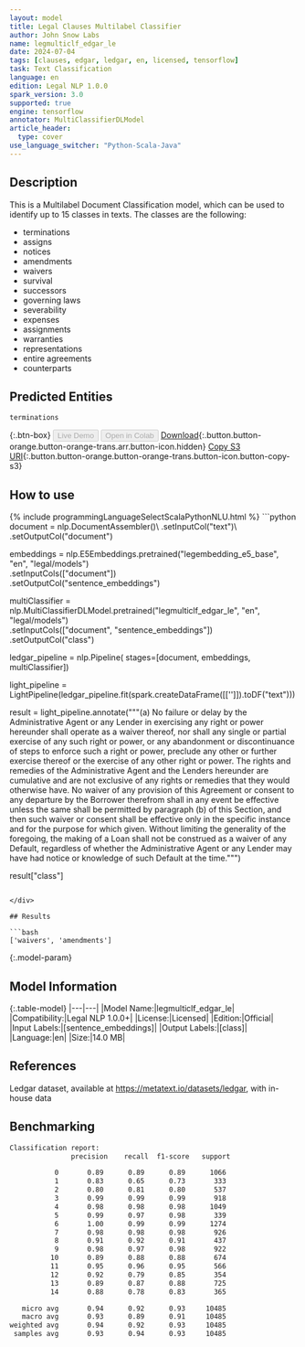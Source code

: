 ```yaml
---
layout: model
title: Legal Clauses Multilabel Classifier
author: John Snow Labs
name: legmulticlf_edgar_le
date: 2024-07-04
tags: [clauses, edgar, ledgar, en, licensed, tensorflow]
task: Text Classification
language: en
edition: Legal NLP 1.0.0
spark_version: 3.0
supported: true
engine: tensorflow
annotator: MultiClassifierDLModel
article_header:
  type: cover
use_language_switcher: "Python-Scala-Java"
---
```


## Description

This is a Multilabel Document Classification model, which can be used to identify up to 15 classes in texts. The classes are the following:

- terminations
- assigns
- notices
- amendments
- waivers
- survival
- successors
- governing laws
- severability
- expenses
- assignments
- warranties
- representations
- entire agreements
- counterparts

## Predicted Entities

`terminations`

{:.btn-box}
<button class="button button-orange" disabled>Live Demo</button>
<button class="button button-orange" disabled>Open in Colab</button>
[Download](https://s3.amazonaws.com/auxdata.johnsnowlabs.com/legal/models/legmulticlf_edgar_le_en_1.0.0_3.0_1720072778562.zip){:.button.button-orange.button-orange-trans.arr.button-icon.hidden}
[Copy S3 URI](s3://auxdata.johnsnowlabs.com/legal/models/legmulticlf_edgar_le_en_1.0.0_3.0_1720072778562.zip){:.button.button-orange.button-orange-trans.button-icon.button-copy-s3}

## How to use



<div class="tabs-box" markdown="1">
{% include programmingLanguageSelectScalaPythonNLU.html %}
```python
document = nlp.DocumentAssembler()\
  .setInputCol("text")\
  .setOutputCol("document")

embeddings = nlp.E5Embeddings.pretrained("legembedding_e5_base", "en", "legal/models")\
  .setInputCols(["document"])\
  .setOutputCol("sentence_embeddings")


multiClassifier = nlp.MultiClassifierDLModel.pretrained("legmulticlf_edgar_le", "en", "legal/models") \
  .setInputCols(["document", "sentence_embeddings"]) \
  .setOutputCol("class")

ledgar_pipeline = nlp.Pipeline(
    stages=[document, 
            embeddings,
            multiClassifier])


light_pipeline = LightPipeline(ledgar_pipeline.fit(spark.createDataFrame([['']]).toDF("text")))

result = light_pipeline.annotate("""(a) No failure or delay by the Administrative Agent or any Lender in exercising any right or power hereunder shall operate as a waiver thereof, nor shall any single or partial exercise of any such right or power, or any abandonment or discontinuance of steps to enforce such a right or power, preclude any other or further exercise thereof or the exercise of any other right or power. The rights and remedies of the Administrative Agent and the Lenders hereunder are cumulative and are not exclusive of any rights or remedies that they would otherwise have. No waiver of any provision of this Agreement or consent to any departure by the Borrower therefrom shall in any event be effective unless the same shall be permitted by paragraph (b) of this Section, and then such waiver or consent shall be effective only in the specific instance and for the purpose for which given. Without limiting the generality of the foregoing, the making of a Loan shall not be construed as a waiver of any Default, regardless of whether the Administrative Agent or any Lender may have had notice or knowledge of such Default at the time.""")

result["class"]
```

</div>

## Results

```bash
['waivers', 'amendments']
```

{:.model-param}
## Model Information

{:.table-model}
|---|---|
|Model Name:|legmulticlf_edgar_le|
|Compatibility:|Legal NLP 1.0.0+|
|License:|Licensed|
|Edition:|Official|
|Input Labels:|[sentence_embeddings]|
|Output Labels:|[class]|
|Language:|en|
|Size:|14.0 MB|

## References

Ledgar dataset, available at https://metatext.io/datasets/ledgar, with in-house data

## Benchmarking

```bash
Classification report: 
               precision    recall  f1-score   support

           0       0.89      0.89      0.89      1066
           1       0.83      0.65      0.73       333
           2       0.80      0.81      0.80       537
           3       0.99      0.99      0.99       918
           4       0.98      0.98      0.98      1049
           5       0.99      0.97      0.98       339
           6       1.00      0.99      0.99      1274
           7       0.98      0.98      0.98       926
           8       0.91      0.92      0.91       437
           9       0.98      0.97      0.98       922
          10       0.89      0.88      0.88       674
          11       0.95      0.96      0.95       566
          12       0.92      0.79      0.85       354
          13       0.89      0.87      0.88       725
          14       0.88      0.78      0.83       365

   micro avg       0.94      0.92      0.93     10485
   macro avg       0.93      0.89      0.91     10485
weighted avg       0.94      0.92      0.93     10485
 samples avg       0.93      0.94      0.93     10485
```